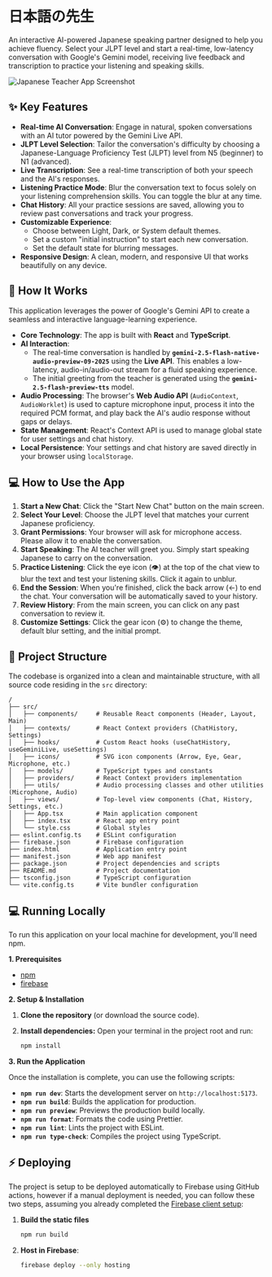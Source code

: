# 日本語の先生

An interactive AI-powered Japanese speaking partner designed to help you achieve fluency. Select your JLPT level and start a real-time, low-latency conversation with Google's Gemini model, receiving live feedback and transcription to practice your listening and speaking skills.

![Japanese Teacher App Screenshot](https://storage.googleapis.com/aistudio-ux-team/prompts/58950/1721759020478.png)

## ✨ Key Features

- **Real-time AI Conversation**: Engage in natural, spoken conversations with an AI tutor powered by the Gemini Live API.
- **JLPT Level Selection**: Tailor the conversation's difficulty by choosing a Japanese-Language Proficiency Test (JLPT) level from N5 (beginner) to N1 (advanced).
- **Live Transcription**: See a real-time transcription of both your speech and the AI's responses.
- **Listening Practice Mode**: Blur the conversation text to focus solely on your listening comprehension skills. You can toggle the blur at any time.
- **Chat History**: All your practice sessions are saved, allowing you to review past conversations and track your progress.
- **Customizable Experience**:
  - Choose between Light, Dark, or System default themes.
  - Set a custom "initial instruction" to start each new conversation.
  - Set the default state for blurring messages.
- **Responsive Design**: A clean, modern, and responsive UI that works beautifully on any device.

## 🚀 How It Works

This application leverages the power of Google's Gemini API to create a seamless and interactive language-learning experience.

- **Core Technology**: The app is built with **React** and **TypeScript**.
- **AI Interaction**:
  - The real-time conversation is handled by **`gemini-2.5-flash-native-audio-preview-09-2025`** using the **Live API**. This enables a low-latency, audio-in/audio-out stream for a fluid speaking experience.
  - The initial greeting from the teacher is generated using the **`gemini-2.5-flash-preview-tts`** model.
- **Audio Processing**: The browser's **Web Audio API** (`AudioContext`, `AudioWorklet`) is used to capture microphone input, process it into the required PCM format, and play back the AI's audio response without gaps or delays.
- **State Management**: React's Context API is used to manage global state for user settings and chat history.
- **Local Persistence**: Your settings and chat history are saved directly in your browser using `localStorage`.

## 💻 How to Use the App

1.  **Start a New Chat**: Click the "Start New Chat" button on the main screen.
2.  **Select Your Level**: Choose the JLPT level that matches your current Japanese proficiency.
3.  **Grant Permissions**: Your browser will ask for microphone access. Please allow it to enable the conversation.
4.  **Start Speaking**: The AI teacher will greet you. Simply start speaking Japanese to carry on the conversation.
5.  **Practice Listening**: Click the eye icon (👁️) at the top of the chat view to blur the text and test your listening skills. Click it again to unblur.
6.  **End the Session**: When you're finished, click the back arrow (←) to end the chat. Your conversation will be automatically saved to your history.
7.  **Review History**: From the main screen, you can click on any past conversation to review it.
8.  **Customize Settings**: Click the gear icon (⚙️) to change the theme, default blur setting, and the initial prompt.

## 📁 Project Structure

The codebase is organized into a clean and maintainable structure, with all source code residing in the `src` directory:

```
/
├── src/
│   ├── components/     # Reusable React components (Header, Layout, Main)
│   ├── contexts/       # React Context providers (ChatHistory, Settings)
│   ├── hooks/          # Custom React hooks (useChatHistory, useGeminiLive, useSettings)
│   ├── icons/          # SVG icon components (Arrow, Eye, Gear, Microphone, etc.)
│   ├── models/         # TypeScript types and constants
│   ├── providers/      # React Context providers implementation
│   ├── utils/          # Audio processing classes and other utilities (Microphone, Audio)
│   ├── views/          # Top-level view components (Chat, History, Settings, etc.)
│   ├── App.tsx         # Main application component
│   ├── index.tsx       # React app entry point
│   └── style.css       # Global styles
├── eslint.config.ts    # ESLint configuration
├── firebase.json       # Firebase configuration
├── index.html          # Application entry point
├── manifest.json       # Web app manifest
├── package.json        # Project dependencies and scripts
├── README.md           # Project documentation
├── tsconfig.json       # TypeScript configuration
└── vite.config.ts      # Vite bundler configuration
```

## 💻 Running Locally

To run this application on your local machine for development, you'll need npm.

**1. Prerequisites**

- [npm](https://www.npmjs.com/)
- [firebase](https://firebase.google.com/)

**2. Setup & Installation**

1.  **Clone the repository** (or download the source code).

2.  **Install dependencies:** Open your terminal in the project root and run:
    ```bash
    npm install
    ```

**3. Run the Application**

Once the installation is complete, you can use the following scripts:

- **`npm run dev`**: Starts the development server on `http://localhost:5173`.
- **`npm run build`**: Builds the application for production.
- **`npm run preview`**: Previews the production build locally.
- **`npm run format`**: Formats the code using Prettier.
- **`npm run lint`**: Lints the project with ESLint.
- **`npm run type-check`**: Compiles the project using TypeScript.

## ⚡ Deploying

The project is setup to be deployed automatically to Firebase using GitHub actions,
however if a manual deployment is needed, you can follow these two steps, assuming you already completed the [Firebase client setup](https://firebase.google.com/docs/hosting/quickstart):

1.  **Build the static files**

    ```bash
    npm run build
    ```

2.  **Host in Firebase**:
    ```bash
    firebase deploy --only hosting
    ```
